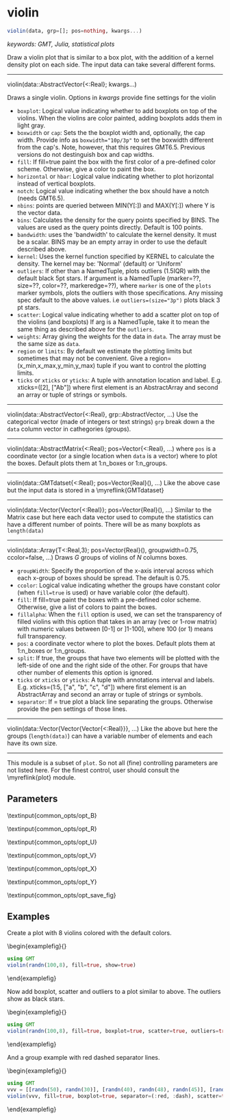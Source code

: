 # violin

```julia
violin(data, grp=[]; pos=nothing, kwargs...)
```

*keywords: GMT, Julia, statistical plots*

Draw a violin plot that is similar to a box plot, with the addition of a kernel density plot on each side.
The input data can take several different forms.

---
violin(data::AbstractVector{<:Real}; kwargs...)

Draws a single violin. Options in *kwargs* provide fine settings for the violin

- `boxplot`: Logical value indicating whether to add boxplots on top of the violins. When the violins are color
          painted, adding boxplots adds them in light gray.
- `boxwidth` or `cap`: Sets the the boxplot width and, optionally, the cap width. Provide info as
          `boxwidth="10p/3p"` to set the boxwidth different from the cap's. Note, however, that this
           requires GMT6.5. Previous versions do not destinguish box and cap widths.
- `fill`: If fill=true paint the box with the first color of a pre-defined color scheme. Otherwise, give a color
          to paint the box.
- `horizontal` or `hbar`: Logical value indicating whether to plot horizontal instead of vertical boxplots.
- `notch`: Logical value indicating whether the box should have a notch (needs GMT6.5).
- `nbins`: points are queried between MIN(Y[:]) and MAX(Y[:]) where Y is the vector data.
- `bins`: Calculates the density for the query points specified by BINS. The values are used as the
          query points directly. Default is 100 points.
- `bandwidth`: uses the 'bandwidth' to calculate the kernel density. It must be a scalar. BINS may be
          an empty array in order to use the default described above.
- `kernel`: Uses the kernel function specified by KERNEL to calculate the density.
          The kernel may be: 'Normal' (default) or 'Uniform'
- `outliers`: If other than a NamedTuple, plots outliers (1.5IQR) with the default black 5pt stars.
          If argument is a NamedTuple (marker=??, size=??, color=??, markeredge=??), where `marker`
          is one of the `plots` marker symbols, plots the outliers with those specifications. Any missing
          spec default to the above values. i.e `outliers=(size="3p")` plots black 3 pt stars.
- `scatter`: Logical value indicating whether to add a scatter plot on top of the violins (and boxplots) 
          If arg is a NamedTuple, take it to mean the same thing as described above for the `outliers`.
- `weights`: Array giving the weights for the data in `data`. The array must be the same size as `data`.
- `region` or `limits`: By default we estimate the plotting limits but sometimes that may not be convenient.
          Give a region=(x_min,x_max,y_min,y_max) tuple if you want to control the plotting limits.
- `ticks` or `xticks` or `yticks`: A tuple with annotation location and label. E.g. xticks=([2], ["Ab"])
          where first element is an AbstractArray and second an array or tuple of strings or symbols.

---
violin(data::AbstractVector{<:Real}, grp::AbstractVector, ...) Use the categorical vector (made of integers
or text strings) `grp` break down a the `data` column vector in cathegories (groups).

---
violin(data::AbstractMatrix{<:Real}; pos=Vector{<:Real}, ...) where `pos` is a coordinate vector (or a single
location when `data` is a vector) where to plot the boxes. Default plots them at 1:n_boxes or 1:n_groups.

---
violin(data::GMTdatset{<:Real}; pos=Vector{Real}(), ...) Like the above case but the input data is stored
in a \myreflink{GMTdataset}

---
violin(data::Vector{Vector{<:Real}}; pos=Vector{Real}(), ...) Similar to the Matrix case but here each data
vector used to compute the statistics can have a different number of points. There will be as many boxplots as
`length(data)`

---
violin(data::Array{T<:Real,3}; pos=Vector{Real}(), groupwidth=0.75, ccolor=false, ...) Draws *G* groups of
violins of *N* columns boxes.
- `groupWidth`: Specify the proportion of the x-axis interval across which each x-group of boxes should
       be spread. The default is 0.75.
- `ccolor`: Logical value indicating whether the groups have constant color (when `fill=true` is used)
       or have variable color (the default).
- `fill`: If fill=true paint the boxes with a pre-defined color scheme. Otherwise, give a list of colors
       to paint the boxes.
- `fillalpha`: When the `fill` option is used, we can set the transparency of filled violins with this
         option that takes in an array (vec or 1-row matrix) with numeric values between [0-1] or ]1-100],
	  where 100 (or 1) means full transparency.
- `pos`: a coordinate vector where to plot the boxes. Default plots them at 1:n_boxes or 1:n_groups.
- `split`: If true, the groups that have two elements will be plotted with the left-side of one and the
         right side of the other. For groups that have other number of elements this option is ignored.
- `ticks` or `xticks` or `yticks`: A tuple with annotations interval and labels. E.g. xticks=(1:5, ["a", "b", "c", "d"])
       where first element is an AbstractArray and second an array or tuple of strings or symbols.
- `separator`: If = true plot a black line separating the groups. Otherwise provide the pen settings of those lines.

---
violin(data::Vector{Vector{Vector{<:Real}}}, ...) Like the above but here the groups (`length(data)`)
can have a variable number of elements and each have its own size.

-----------
This module is a subset of `plot`. So not all (fine) controlling parameters are not listed here. For the
finest control, user should consult the \myreflink{plot} module.

Parameters
----------

\textinput{common_opts/opt_B}

\textinput{common_opts/opt_R}

\textinput{common_opts/opt_U}

\textinput{common_opts/opt_V}

\textinput{common_opts/opt_X}

\textinput{common_opts/opt_Y}

\textinput{common_opts/opt_save_fig}

Examples
--------

Create a plot with 8 violins colored with the default colors.

\begin{examplefig}{}
```julia
using GMT
violin(randn(100,8), fill=true, show=true)
```
\end{examplefig}

Now add boxplot, scatter and outliers to a plot similar to above. The outliers show as black stars.

\begin{examplefig}{}
```julia
using GMT
violin(randn(100,8), fill=true, boxplot=true, scatter=true, outliers=true, show=true)
```
\end{examplefig}

And a group example with red dashed separator lines.

\begin{examplefig}{}
```julia
using GMT
vvv = [[randn(50), randn(30)], [randn(40), randn(48), randn(45)], [randn(35), randn(43)]];
violin(vvv, fill=true, boxplot=true, separator=(:red, :dash), scatter=true, outliers=true, show=true)
```
\end{examplefig}
